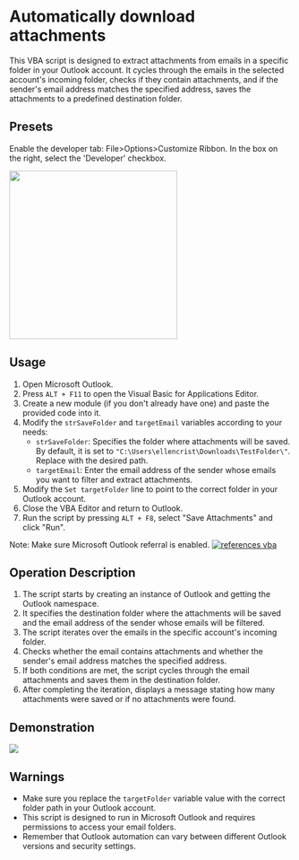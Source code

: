 # Automatically download attachments

This VBA script is designed to extract attachments from emails in a specific folder in your Outlook account. It cycles through the emails in the selected account's incoming folder, checks if they contain attachments, and if the sender's email address matches the specified address, saves the attachments to a predefined destination folder.

## Presets
Enable the developer tab: File>Options>Customize Ribbon. In the box on the right, select the 'Developer' checkbox.

<a href="https://uploaddeimagens.com.br/images/004/570/473/full/Captura_de_tela_2023-08-08_180151.png?1691528548"><img src="https://uploaddeimagens.com.br/images/004/570/473/full/Captura_de_tela_2023-08-08_180151.png?1691528548" height="300px"></a>

## Usage
1. Open Microsoft Outlook.
2. Press `ALT + F11` to open the Visual Basic for Applications Editor.
3. Create a new module (if you don't already have one) and paste the provided code into it.
4. Modify the `strSaveFolder` and `targetEmail` variables according to your needs:
    - `strSaveFolder`: Specifies the folder where attachments will be saved. By default, it is set to `"C:\Users\ellencrist\Downloads\TestFolder\"`. Replace with the desired path.
    - `targetEmail`: Enter the email address of the sender whose emails you want to filter and extract attachments.
5. Modify the `Set targetFolder` line to point to the correct folder in your Outlook account.
6. Close the VBA Editor and return to Outlook.
7. Run the script by pressing `ALT + F8`, select "Save Attachments" and click "Run".

Note: Make sure Microsoft Outlook referral is enabled.
<a href="https://uploaddeimagens.com.br/images/004/570/415/full/Captura_de_tela_2023-08-08_173356.png?1691527142"><img src="https://uploaddeimagens.com.br/images/004/570/415/full/Captura_de_tela_2023-08-08_173356.png?1691527142" alt="references vba" border="0"> </a>


## Operation Description

1. The script starts by creating an instance of Outlook and getting the Outlook namespace.
2. It specifies the destination folder where the attachments will be saved and the email address of the sender whose emails will be filtered.
3. The script iterates over the emails in the specific account's incoming folder.
4. Checks whether the email contains attachments and whether the sender's email address matches the specified address.
5. If both conditions are met, the script cycles through the email attachments and saves them in the destination folder.
6. After completing the iteration, displays a message stating how many attachments were saved or if no attachments were found.

## Demonstration
<img src="https://i.makeagif.com/media/11-09-2024/nPSJxc.gif">

## Warnings

- Make sure you replace the `targetFolder` variable value with the correct folder path in your Outlook account.
- This script is designed to run in Microsoft Outlook and requires permissions to access your email folders.
- Remember that Outlook automation can vary between different Outlook versions and security settings.
